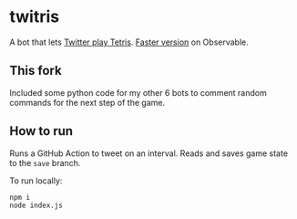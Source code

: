 # twitris

A bot that lets [Twitter play Tetris](http://twitter.com/rilufix). [Faster version](https://observablehq.com/@chriszs/emojitris) on Observable.

## This fork

Included some python code for my other 6 bots to comment random commands for the next step of the game. 

## How to run

Runs a GitHub Action to tweet on an interval. Reads and saves game state to the `save` branch.

To run locally:

```sh
npm i
node index.js
```
